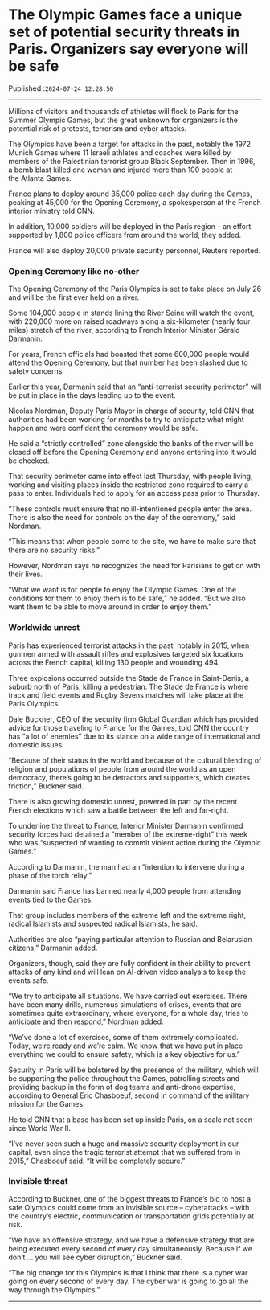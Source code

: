 # The Olympic Games face a unique set of potential security threats in Paris. Organizers say everyone will be safe

Published :`2024-07-24 12:28:50`

---

Millions of visitors and thousands of athletes will flock to Paris for the Summer Olympic Games, but the great unknown for organizers is the potential risk of protests, terrorism and cyber attacks.

The Olympics have been a target for attacks in the past, notably the 1972 Munich Games where 11 Israeli athletes and coaches were killed by members of the Palestinian terrorist group Black September. Then in 1996, a bomb blast killed one woman and injured more than 100 people at the Atlanta Games.

France plans to deploy around 35,000 police each day during the Games, peaking at 45,000 for the Opening Ceremony, a spokesperson at the French interior ministry told CNN.

In addition, 10,000 soldiers will be deployed in the Paris region – an effort supported by 1,800 police officers from around the world, they added.

France will also deploy 20,000 private security personnel, Reuters reported.

### Opening Ceremony like no-other

The Opening Ceremony of the Paris Olympics is set to take place on July 26 and will be the first ever held on a river.

Some 104,000 people in stands lining the River Seine will watch the event, with 220,000 more on raised roadways along a six-kilometer (nearly four miles) stretch of the river, according to French Interior Minister Gérald Darmanin.

For years, French officials had boasted that some 600,000 people would attend the Opening Ceremony, but that number has been slashed due to safety concerns.

Earlier this year, Darmanin said that an “anti-terrorist security perimeter” will be put in place in the days leading up to the event.

Nicolas Nordman, Deputy Paris Mayor in charge of security, told CNN that authorities had been working for months to try to anticipate what might happen and were confident the ceremony would be safe.

He said a “strictly controlled” zone alongside the banks of the river will be closed off before the Opening Ceremony and anyone entering into it would be checked.

That security perimeter came into effect last Thursday, with people living, working and visiting places inside the restricted zone required to carry a pass to enter. Individuals had to apply for an access pass prior to Thursday.

“These controls must ensure that no ill-intentioned people enter the area. There is also the need for controls on the day of the ceremony,” said Nordman.

“This means that when people come to the site, we have to make sure that there are no security risks.”

However, Nordman says he recognizes the need for Parisians to get on with their lives.

“What we want is for people to enjoy the Olympic Games. One of the conditions for them to enjoy them is to be safe,” he added. “But we also want them to be able to move around in order to enjoy them.”

### Worldwide unrest

Paris has experienced terrorist attacks in the past, notably in 2015, when gunmen armed with assault rifles and explosives targeted six locations across the French capital, killing 130 people and wounding 494.

Three explosions occurred outside the Stade de France in Saint-Denis, a suburb north of Paris, killing a pedestrian. The Stade de France is where track and field events and Rugby Sevens matches will take place at the Paris Olympics.

Dale Buckner, CEO of the security firm Global Guardian which has provided advice for those traveling to France for the Games, told CNN the country has “a lot of enemies” due to its stance on a wide range of international and domestic issues.

“Because of their status in the world and because of the cultural blending of religion and populations of people from around the world as an open democracy, there’s going to be detractors and supporters, which creates friction,” Buckner said.

There is also growing domestic unrest, powered in part by the recent French elections which saw a battle between the left and far-right.

To underline the threat to France, Interior Minister Darmanin confirmed security forces had detained a “member of the extreme-right” this week who was “suspected of wanting to commit violent action during the Olympic Games.”

According to Darmanin, the man had an “intention to intervene during a phase of the torch relay.”

Darmanin said France has banned nearly 4,000 people from attending events tied to the Games.

That group includes members of the extreme left and the extreme right, radical Islamists and suspected radical Islamists, he said.

Authorities are also “paying particular attention to Russian and Belarusian citizens,” Darmanin added.

Organizers, though, said they are fully confident in their ability to prevent attacks of any kind and will lean on AI-driven video analysis to keep the events safe.

“We try to anticipate all situations. We have carried out exercises. There have been many drills, numerous simulations of crises, events that are sometimes quite extraordinary, where everyone, for a whole day, tries to anticipate and then respond,” Nordman added.

“We’ve done a lot of exercises, some of them extremely complicated. Today, we’re ready and we’re calm. We know that we have put in place everything we could to ensure safety, which is a key objective for us.”

Security in Paris will be bolstered by the presence of the military, which will be supporting the police throughout the Games, patrolling streets and providing backup in the form of dog teams and anti-drone expertise, according to General Eric Chasboeuf, second in command of the military mission for the Games.

He told CNN that a base has been set up inside Paris, on a scale not seen since World War II.

“I’ve never seen such a huge and massive security deployment in our capital, even since the tragic terrorist attempt that we suffered from in 2015,” Chasboeuf said. “It will be completely secure.”

### Invisible threat

According to Buckner, one of the biggest threats to France’s bid to host a safe Olympics could come from an invisible source – cyberattacks – with the country’s electric, communication or transportation grids potentially at risk.

“We have an offensive strategy, and we have a defensive strategy that are being executed every second of every day simultaneously. Because if we don’t … you will see cyber disruption,” Buckner said.

“The big change for this Olympics is that I think that there is a cyber war going on every second of every day. The cyber war is going to go all the way through the Olympics.”

---

